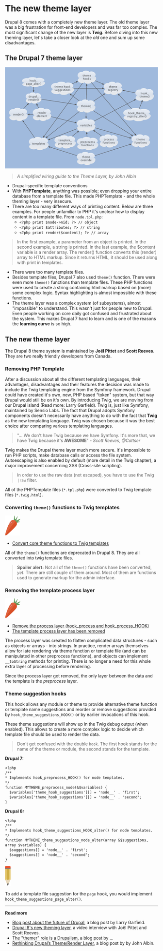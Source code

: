 # The new theme layer

Drupal 8 comes with a completely new theme layer. The old theme layer was a big frustration for front-end developers and was far too complex. The most significant change of the new layer is **Twig**. Before diving into this new theming layer, let's take a closer look at the *old* one and sum up some disadvantages.

## The Drupal 7 theme layer

![A simplified wiring guide to the Theme Layer](../img/theme-system.png)

> *A simplified wiring guide to the Theme Layer, by John Albin*

- Drupal-specific template conventions
- With **PHPTemplate**, anything was possible; even dropping your entire database from a template file. This made PHPTemplate - and the whole theming layer - very insecure.
- There are too many different ways of printing content. Below are three examples. For people unfamiliar to PHP it's unclear how to display content in a template file.
  From `node.tpl.php`:
  - `<?php print $node->nid; ?> // object`
  - `<?php print $attributes; ?> // string`
  - `<?php print render($content); ?> // array`

> In the first example, a parameter from an object is printed. In the second example, a string is printed. In the last example, the $content variable is a render array. The render() function converts this (render) array to HTML markup. Since it returns HTML, it should be used along with print in templates.

- There were too many template files.
- Besides template files, Drupal 7 also used `theme()` function. There were even more `theme()` functions than template files. These PHP functions were used to create a string containing html markup based on (more) some complex logic. Syntax highlighting is almost impossible with these functions.
- The theme layer was a complex system (of subsystems), almost "impossible" to understand. This wasn't just for people new to Drupal. Even people working on core daily got confused and frustrated about the system. This makes Drupal 7 hard to learn and is one of the reasons the **learning curve** is so high.

## The new theme layer

The Drupal 8 theme system is maintained by **Joël Pittet** and **Scott Reeves**. They are two really friendly developers from Canada.

### Removing PHP Template

After a discussion about all the different templating languages, their advantages, disadvantages and their features the decision was made to include the Twig templating engine from the Symfony framework. Drupal could have created it's own, new, PHP based “token" system, but that way Drupal would still be on it's own. By introducing Twig, we are moving from our Drupal island (Read more: Larry Garfield). Twig is, just like Symfony, maintained by Sensio Labs. The fact that Drupal adopts Symfony components doesn't necessarily have anything to do with the fact that **Twig** as the new templating language. Twig was chosen because it was the best choice after comparing various templating languages.

> "… We don't have Twig because we have Symfony. It's more that,  we have Twig because it's **AWESOME**"
  *- Scott Reeves, @Cottser*

Twig makes the Drupal theme layer much more secure. It's impossible to run PHP scripts, make database calls or access the file system. Autoescaping is also enabled by default (more detail in the Twig chapter), a major improvement concerning XSS (Cross-site scripting).

> In order to use the raw data (not escaped), you have to use the Twig `|raw` filter.

All of the PHPTemplate files (`*.tpl.php`) were converted to Twig template files (`*.twig.html`).

### Converting `theme()` functions to Twig templates

![](../img/icons/carrot.png)

- [Convert core theme functions to Twig templates](https://www.drupal.org/node/1757550)

All of the `theme()` functions are deprecated in Drupal 8. They are all converted into twig template files.

> **Spoiler alert:** Not all of the `theme()` functions have been converted, *yet*. There are still couple of them around. Most of them are functions used to generate markup for the admin interface.

### Removing the template process layer

![](../img/icons/carrot.png)

- [Remove the process layer (hook_process and hook_process_HOOK)](https://www.drupal.org/node/1843650)
- [The template process layer has been removed](https://www.drupal.org/node/2038981)

The process layer was created to flatten complicated data structures - such as objects or arrays - into strings. In practice, render arrays themselves allow for late rendering via theme function or template file (and can be manipulated in other preprocess functions), and objects can implement `__toString` methods for printing. There is no longer a need for this whole extra layer of processing before rendering.

Since the process layer got removed, the only layer between the data and the template is the *preprocess* layer.

### Theme suggestion hooks

This hook allows any module or theme to provide alternative theme function or template name suggestions and reorder or remove suggestions provided by `hook_theme_suggestions_HOOK()` or by earlier invocations of this hook.

These theme suggestions will show up in the Twig debug output (when enabled). This allows to create a more complex logic to decide which template file should be used to render the data.

> Don't get confused with the double `hook`. The first hook stands for the name of the theme or module, the second stands for the template.

**Drupal 7:**

    <?php
    /**
    * Implements hook_preprocess_HOOK() for node templates.
    */
    function MYTHEME_preprocess_node(&$variables) {
      $variables['theme_hook_suggestions'][] = 'node__' . 'first';
      $variables['theme_hook_suggestions'][] = 'node__' . 'second';
    }

**Drupal 8:**

    <?php
    /**
    * Implements hook_theme_suggestions_HOOK_alter() for node templates.
    */
    function MYTHEME_theme_suggestions_node_alter(array &$suggestions, array $variables) {
      $suggestions[] = 'node__' . 'first';
      $suggestions[] = 'node__' . 'second';
    }

![](../img/icons/pensil.png)

To add a template file suggestion for the `page` hook, you would implement `hook_theme_suggestions_page_alter()`.

***

**Read more**

- [Blog post about the future of Drupal](http://www.garfieldtech.com/blog/off-the-island-2013), a blog post by Larry Garfield.
- [Drupal 8's new theming layer](https://www.youtube.com/watch?v=Gp3lforZ3ZE), a video interview with Joël Pittet and Scott Reeves.
- [The "themer" role is a Drupalism](http://dqxtech.net/blog/2014-10-06/themer-role-drupalism), a blog post by …
- [Rethinking Drupal’s Theme/Render Layer](http://john.albin.net/drupal/arrays-of-doom), a blog post by by John Albin.
